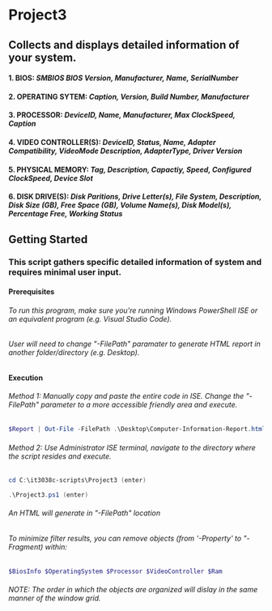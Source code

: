 # Project3
## Collects and displays detailed information of your system.
#### 1. BIOS: _SMBIOS BIOS Version, Manufacturer, Name, SerialNumber_
#### 2. OPERATING SYTEM:  _Caption, Version, Build Number, Manufacturer_
#### 3. PROCESSOR:  _DeviceID, Name, Manufacturer, Max ClockSpeed, Caption_
#### 4. VIDEO CONTROLLER(S): _DeviceID, Status, Name, Adapter Compatibility, VideoMode Description, AdapterType, Driver Version_
#### 5. PHYSICAL MEMORY: _Tag, Description, Capactiy, Speed, Configured ClockSpeed, Device Slot_ 
#### 6. DISK DRIVE(S): _Disk Paritions, Drive Letter(s), File System, Description, Disk Size (GB), Free Space (GB), Volume Name(s), Disk Model(s), Percentage Free, Working Status_

## Getting Started
### This script gathers specific detailed information of system and requires minimal user input.

#### Prerequisites
###### To run this program, make sure you're running Windows PowerShell ISE or an equivalent program (e.g. Visual Studio Code). 
###### User will need to change "-FilePath" paramater to generate HTML report in another folder/directory (e.g. Desktop). 

#### Execution
###### Method 1: Manually copy and paste the entire code in ISE. Change the "-FilePath" parameter to a more accessible friendly area and execute.
```Powershell
$Report | Out-File -FilePath .\Desktop\Computer-Information-Report.html
```
###### Method 2: Use Administrator ISE terminal, navigate to the directory where the script resides and execute.
```Powershell
cd C:\it3038c-scripts\Project3 (enter)
```
```Powershell
.\Project3.ps1 (enter)
```
###### An HTML will generate in "-FilePath" location

###### To minimize filter results, you can remove objects (from '-Property' to "-Fragment) within: 
```PowerShell
$BiosInfo $OperatingSystem $Processor $VideoController $Ram 
``` 
###### NOTE: The order in which the objects are organized will dislay in the same manner of the window grid.

